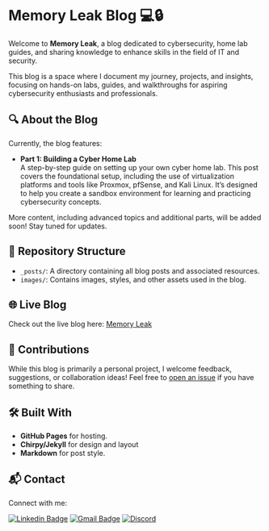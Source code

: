 # Memory Leak Blog 💻🔒

Welcome to **Memory Leak**, a blog dedicated to cybersecurity, home lab guides, and sharing knowledge to enhance skills in the field of IT and security.

This blog is a space where I document my journey, projects, and insights, focusing on hands-on labs, guides, and walkthroughs for aspiring cybersecurity enthusiasts and professionals.

## 🔍 About the Blog
Currently, the blog features:
- **Part 1: Building a Cyber Home Lab**  
  A step-by-step guide on setting up your own cyber home lab. This post covers the foundational setup, including the use of virtualization platforms and tools like Proxmox, pfSense, and Kali Linux. It’s designed to help you create a sandbox environment for learning and practicing cybersecurity concepts.

More content, including advanced topics and additional parts, will be added soon! Stay tuned for updates.

## 📁 Repository Structure
- `_posts/`: A directory containing all blog posts and associated resources.
- `images/`: Contains images, styles, and other assets used in the blog.

## 🌐 Live Blog
Check out the live blog here: [Memory Leak](https://blog.aalamillo.com)

## 🚀 Contributions
While this blog is primarily a personal project, I welcome feedback, suggestions, or collaboration ideas! Feel free to [open an issue](https://github.com/abltcp97/blog/issues) if you have something to share.

## 🛠️ Built With
- **GitHub Pages** for hosting.
- **Chirpy/Jekyll** for design and layout
- **Markdown** for post style.

## 📬 Contact
Connect with me:
<!-- https://shields.io/badges/static-badge -->
<!-- Format: https://img.shields.io/badge/text-color.svg?&style=for-the-badge&logo=logo&logoColor=color -->

[![Linkedin Badge](https://img.shields.io/badge/abel--alamillo-0077B5.svg?&style=for-the-badge&logo=linkedin&logoColor=white)](https://www.linkedin.com/in/abel-alamillo/)
[![Gmail Badge](https://img.shields.io/badge/abltcp97@gmail.com-d24438.svg?&style=for-the-badge&logo=gmail&logoColor=white)](mailto:abltcp97@gmail.com)
[![Discord](https://img.shields.io/badge/JollyG-8389da.svg?&style=for-the-badge&logo=discord&logoColor=white)](https://discordapp.com/users/193878969357959168)
